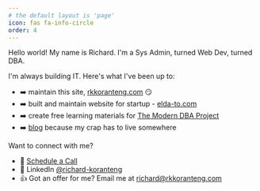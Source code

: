 ```yaml
---
# the default layout is 'page'
icon: fas fa-info-circle
order: 4
---
```


Hello world! My name is Richard. I'm a Sys Admin, turned Web Dev, turned DBA. 

I'm always building IT. Here's what I've been up to:

* ➡️ maintain this site, [rkkoranteng.com](https://rkkoranteng.com) 😏
* ➡️ built and maintain website for startup - [elda-to.com](https://elda-to.com/)
* ➡️ create free learning materials for [The Modern DBA Project](https://rkkoranteng.com/modern-dba-project/)
* ➡️ [blog](https://rkkoranteng.com/categories/) because my crap has to live somewhere 

Want to connect with me?
* 📆 [Schedule a Call](https://calendar.google.com/calendar/u/0/appointments/schedules/AcZssZ2BMW_ebBrDPEnl5n3oiZziXvGFj0LRBzxEQZTsjCmE_M-OWgymxc6LqCIRmCe96LgKfmeK87OT)
* 📘 LinkedIn [@richard-koranteng</a>](https://www.linkedin.com/in/richard-koranteng)
* 👍 Got an offer for me? Email me at [richard@rkkoranteng.com](mailto:richard@rkkoranteng.com) 
